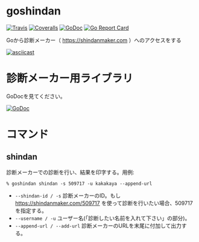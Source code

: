 # goshindan

[![Travis](https://img.shields.io/travis/kakakaya/goshindan.svg)](https://travis-ci.org/kakakaya/goshindan)
[![Coveralls](https://img.shields.io/coveralls/kakakaya/goshindan.svg)](https://coveralls.io/github/kakakaya/goshindan)
[![GoDoc](https://godoc.org/github.com/kakakaya/goshindan?status.png)](https://godoc.org/github.com/kakakaya/goshindan)
[![Go Report Card](https://goreportcard.com/badge/github.com/kakakaya/goshindan)](https://goreportcard.com/report/github.com/kakakaya/goshindan)

Goから診断メーカー（ <https://shindanmaker.com> ）へのアクセスをする

[![asciicast](https://asciinema.org/a/8ukl2p62u48748uhqb0fkq7fl.png)](https://asciinema.org/a/8ukl2p62u48748uhqb0fkq7fl)

# 診断メーカー用ライブラリ
GoDocを見てください。

[![GoDoc](https://godoc.org/github.com/kakakaya/goshindan?status.png)](https://godoc.org/github.com/kakakaya/goshindan)


# コマンド
## shindan
診断メーカーでの診断を行い、結果を印字する。用例:

`% goshindan shindan -s 509717 -u kakakaya --append-url`

* `--shindan-id / -s` 診断メーカーのID。もし <https://shindanmaker.com/509717> を使って診断を行いたい場合、509717を指定する。
* `--username / -u` ユーザー名(「診断したい名前を入れて下さい」の部分)。
* `--append-url / --add-url` 診断メーカーのURLを末尾に付加して出力する。
